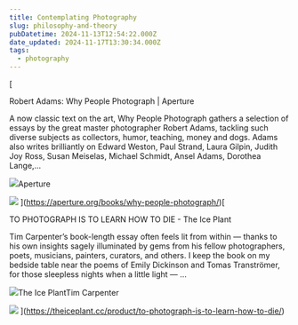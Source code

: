 ```yaml
---
title: Contemplating Photography
slug: philosophy-and-theory
pubDatetime: 2024-11-13T12:54:22.000Z
date_updated: 2024-11-17T13:30:34.000Z
tags:
  - photography
---
```


[

Robert Adams: Why People Photograph | Aperture

A now classic text on the art, Why People Photograph gathers a selection of essays by the great master photographer Robert Adams, tackling such diverse subjects as collectors, humor, teaching, money and dogs. Adams also writes brilliantly on Edward Weston, Paul Strand, Laura Gilpin, Judith Joy Ross, Susan Meiselas, Michael Schmidt, Ansel Adams, Dorothea Lange,…

![](https://www.circle-of-confusion.com/content/images/icon/cropped-v2_favicon-32x32-2-192x192-1.png)Aperture

![](https://www.circle-of-confusion.com/content/images/thumbnail/9780893816032-1.jpg)
](https://aperture.org/books/why-people-photograph/)[

TO PHOTOGRAPH IS TO LEARN HOW TO DIE - The Ice Plant

Tim Carpenter’s book-length essay often feels lit from within — thanks to his own insights sagely illuminated by gems from his fellow photographers, poets, musicians, painters, curators, and others. I keep the book on my bedside table near the poems of Emily Dickinson and Tomas Tranströmer, for those sleepless nights when a little light — …

![](https://www.circle-of-confusion.com/content/images/icon/favicon.gif)The Ice PlantTim Carpenter

![](https://www.circle-of-confusion.com/content/images/thumbnail/TO-PHOTOGRAPH_front-cover.gif)
](https://theiceplant.cc/product/to-photograph-is-to-learn-how-to-die/)
